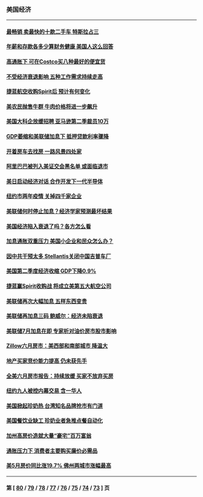 ### 美国经济
---
#### [最畅销 卖最快的十款二手车 特斯拉占三](../../pages/ncid1078158/n13790480.md) 
#### [年薪和存款各多少算财务健康 美国人这么回答](../../pages/ncid1078158/n13791305.md) 
#### [高通胀下 可在Costco买八种最好的便宜货](../../pages/ncid1078158/n13786687.md) 
#### [不受经济衰退影响 五种工作需求持续走高](../../pages/ncid1078158/n13792032.md) 
#### [捷蓝航空收购Spirit后 预计有何变化](../../pages/ncid1078158/n13792405.md) 
#### [美农民抛售牛群 牛肉价格将进一步飙升](../../pages/ncid1078158/n13792403.md) 
#### [美国大科企放缓招聘 亚马逊第二季裁员10万](../../pages/ncid1078158/n13792044.md) 
#### [GDP萎缩和美联储加息下 抵押贷款利率骤降](../../pages/ncid1078158/n13791979.md) 
#### [开着房车去找房 一路风景四处家](../../pages/ncid1078158/n13791997.md) 
#### [阿里巴巴被列入美证交会黑名单 或面临退市](../../pages/ncid1078158/n13791857.md) 
#### [美日启动经济对话 合作开发下一代半导体](../../pages/ncid1078158/n13791852.md) 
#### [纽约市两年疫情 关掉四千家企业](../../pages/ncid1078158/n13791387.md) 
#### [美联储何时停止加息？经济学家预测最坏结果](../../pages/ncid1078158/n13791306.md) 
#### [美国经济陷入衰退了吗？各方怎么看](../../pages/ncid1078158/n13791167.md) 
#### [加息通胀双重压力 美国小企业和民众怎么办？](../../pages/ncid1078158/n13791154.md) 
#### [因中共干预太多 Stellantis关闭中国吉普车厂](../../pages/ncid1078158/n13791107.md) 
#### [美国第二季度经济收缩 GDP下降0.9%](../../pages/ncid1078158/n13791046.md) 
#### [捷蓝赢Spirit收购战 将成立美第五大航空公司](../../pages/ncid1078158/n13790940.md) 
#### [美联储再次大幅加息 五样东西变贵](../../pages/ncid1078158/n13790334.md) 
#### [美联储再加息三码 鲍威尔：经济未陷衰退](../../pages/ncid1078158/n13790265.md) 
#### [美联储7月加息在即 专家析对油价房市股市影响](../../pages/ncid1078158/n13790209.md) 
#### [Zillow六月房市：美西部和南部城市 降温大](../../pages/ncid1078158/n13789839.md) 
#### [地产买家竞价能力提高 仍未获先手](../../pages/ncid1078158/n13789813.md) 
#### [全美六月房市报告：持续放缓 买家不放弃买房](../../pages/ncid1078158/n13789828.md) 
#### [纽约九人被控内幕交易 含一华人](../../pages/ncid1078158/n13789773.md) 
#### [美国掀起珍奶热 台湾知名品牌抢市有门道](../../pages/ncid1078158/n13789782.md) 
#### [美国餐饮业缺工 珍奶业者急推点餐自动化](../../pages/ncid1078158/n13789775.md) 
#### [加州高房价造就大量“豪宅”百万富翁](../../pages/ncid1078158/n13789685.md) 
#### [通胀压力下 消费者主要购买廉价必需品](../../pages/ncid1078158/n13789622.md) 
#### [美5月房价同比涨19.7% 佛州两城市涨幅最高](../../pages/ncid1078158/n13789550.md) 

---
#### 第 [ [80](./80.md) / [79](./79.md) / [78](./78.md) / [77](./77.md) / [76](./76.md) / [75](./75.md) / [74](./74.md) / [73](./73.md) ] 页
